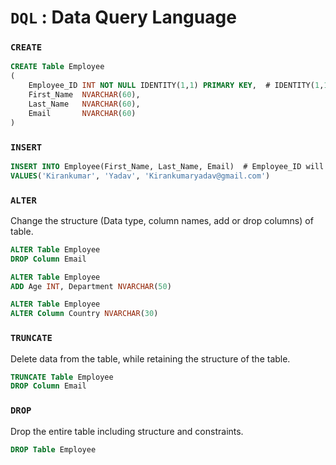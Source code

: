 # `DQL` : Data Query Language

### `CREATE` 
```sql
CREATE Table Employee
(
    Employee_ID INT NOT NULL IDENTITY(1,1) PRIMARY KEY,  # IDENTITY(1,1) Start from 1 and Increment by 1 
    First_Name  NVARCHAR(60),
    Last_Name   NVARCHAR(60),
    Email       NVARCHAR(60)
)
```

### `INSERT`
```sql
INSERT INTO Employee(First_Name, Last_Name, Email)  # Employee_ID will increment automatically. 
VALUES('Kirankumar', 'Yadav', 'Kirankumaryadav@gmail.com')
```

### `ALTER`
Change the structure (Data type, column names, add or drop columns) of table.
```sql
ALTER Table Employee
DROP Column Email
```
```sql
ALTER Table Employee
ADD Age INT, Department NVARCHAR(50)
```
```sql
ALTER Table Employee
ALTER Column Country NVARCHAR(30)
```

### `TRUNCATE`
Delete data from the table, while retaining the structure of the table.
```sql
TRUNCATE Table Employee
DROP Column Email
```

### `DROP`
Drop the entire table including structure and constraints.
```sql
DROP Table Employee
```
